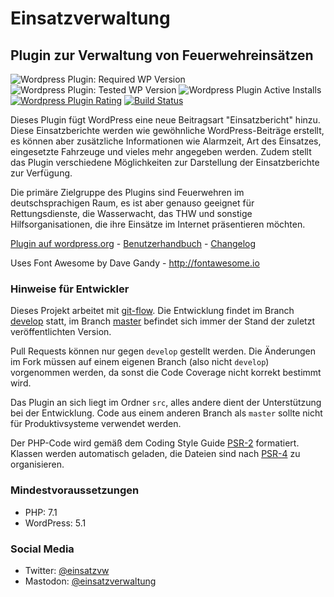 # Einsatzverwaltung
## Plugin zur Verwaltung von Feuerwehreins&auml;tzen

![Wordpress Plugin: Required WP Version](https://img.shields.io/wordpress/plugin/wp-version/einsatzverwaltung.svg)
![Wordpress Plugin: Tested WP Version](https://img.shields.io/wordpress/plugin/tested/einsatzverwaltung.svg)
![Wordpress Plugin Active Installs](https://img.shields.io/wordpress/plugin/installs/einsatzverwaltung.svg)
[![Wordpress Plugin Rating](https://img.shields.io/wordpress/plugin/rating/einsatzverwaltung.svg)](https://wordpress.org/support/plugin/einsatzverwaltung/reviews/)
[![Build Status](https://drone.abrain.dev/api/badges/abrain/einsatzverwaltung/status.svg?ref=refs/heads/develop)](https://drone.abrain.dev/abrain/einsatzverwaltung)

Dieses Plugin f&uuml;gt WordPress eine neue Beitragsart "Einsatzbericht" hinzu. Diese Einsatzberichte werden wie gew&ouml;hnliche WordPress-Beitr&auml;ge erstellt, es k&ouml;nnen aber zus&auml;tzliche Informationen wie Alarmzeit, Art des Einsatzes, eingesetzte Fahrzeuge und vieles mehr angegeben werden. Zudem stellt das Plugin verschiedene M&ouml;glichkeiten zur Darstellung der Einsatzberichte zur Verf&uuml;gung.

Die prim&auml;re Zielgruppe des Plugins sind Feuerwehren im deutschsprachigen Raum, es ist aber genauso geeignet f&uuml;r Rettungsdienste, die Wasserwacht, das THW und sonstige Hilfsorganisationen, die ihre Eins&auml;tze im Internet pr&auml;sentieren m&ouml;chten.

[Plugin auf wordpress.org](https://wordpress.org/plugins/einsatzverwaltung/) - [Benutzerhandbuch](https://einsatzverwaltung.abrain.de/dokumentation/) - [Changelog](https://github.com/abrain/einsatzverwaltung/releases)

Uses Font Awesome by Dave Gandy - http://fontawesome.io

### Hinweise f&uuml;r Entwickler
Dieses Projekt arbeitet mit [git-flow](http://nvie.com/posts/a-successful-git-branching-model/).
Die Entwicklung findet im Branch [develop](https://github.com/abrain/einsatzverwaltung/tree/develop) statt, im Branch [master](https://github.com/abrain/einsatzverwaltung/tree/master) befindet sich immer der Stand der zuletzt ver&ouml;ffentlichten Version.

Pull Requests können nur gegen `develop` gestellt werden.
Die Änderungen im Fork müssen auf einem eigenen Branch (also nicht `develop`) vorgenommen werden, da sonst die Code Coverage nicht korrekt bestimmt wird.

Das Plugin an sich liegt im Ordner `src`, alles andere dient der Unterst&uuml;tzung bei der Entwicklung.
Code aus einem anderen Branch als `master` sollte nicht f&uuml;r Produktivsysteme verwendet werden.

Der PHP-Code wird gem&auml;&szlig; dem Coding Style Guide [PSR-2](https://www.php-fig.org/psr/psr-2/) formatiert.
Klassen werden automatisch geladen, die Dateien sind nach [PSR-4](https://www.php-fig.org/psr/psr-4/) zu organisieren.

### Mindestvoraussetzungen
* PHP: 7.1
* WordPress: 5.1

### Social Media

* Twitter: [@einsatzvw](https://twitter.com/einsatzvw)
* Mastodon: [@einsatzverwaltung](https://chaos.social/@einsatzverwaltung)
